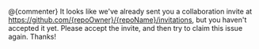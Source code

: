 @{commenter} It looks like we've already sent you a collaboration invite at https://github.com/{repoOwner}/{repoName}/invitations, but you haven't accepted it yet. Please accept the invite, and then try to claim this issue again. Thanks!
